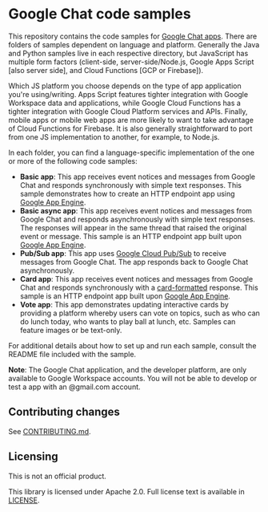 # Google Chat code samples

This repository contains the code samples for
[Google Chat apps](https://developers.google.com/chat).
There are folders of samples dependent on language and platform. Generally
the Java and Python samples live in each respective directory, but JavaScript
has multiple form factors (client-side, server-side/Node.js, Google Apps
Script [also server side], and Cloud Functions [GCP or Firebase]).

Which JS platform you choose depends on the type of app application you're
using/writing. Apps Script features tighter integration with Google Workspace data and
applications, while Google Cloud Functions has a tighter integration with Google
Cloud Platform services and APIs. Finally, mobile apps or mobile web apps are
more likely to want to take advantage of Cloud Functions for Firebase. It is
also generally straightforward to port from one JS implementation to another,
for example, to Node.js.

In each folder, you can find a language-specific implementation of the
one or more of the following code samples:

  - **Basic app**: This app receives event notices and messages from Google
    Chat and responds synchronously with simple text responses. This sample
    demonstrates how to create an HTTP endpoint app using
    [Google App Engine](https://cloud.google.com/appengine/).
  - **Basic async app**: This app receives event notices and messages from
    Google Chat and responds asynchronously with simple text responses. The
    responses will appear in the same thread that raised the original event or
    message. This sample is an HTTP endpoint app built upon
    [Google App Engine](https://cloud.google.com/appengine/).
  - **Pub/Sub app**: This app uses
    [Google Cloud Pub/Sub](https://cloud.google.com/pubsub/) to receive messages
    from Google Chat. The app responds back to Google Chat asynchronously.
  - **Card app**: This app receives event notices and messages from Google
    Chat and responds synchronously with a
    [card-formatted](https://developers.google.com/chat/concepts)
    response. This sample is an HTTP endpoint app built upon
    [Google App Engine](https://cloud.google.com/appengine/).
  - **Vote app**: This app demonstrates updating interactive cards by providing
    a platform whereby users can vote on topics, such as who can do lunch today,
    who wants to play ball at lunch, etc. Samples can feature images or be
    text-only.

For additional details about how to set up and run each sample, consult the
README file included with the sample.

**Note**: The Google Chat application, and the developer platform, are only
available to Google Workspace accounts. You will not be able to develop or test a app
with an @gmail.com account.

## Contributing changes

See [CONTRIBUTING.md](CONTRIBUTING.md).

## Licensing

This is not an official product.

This library is licensed under Apache 2.0. Full license text is available in
[LICENSE](LICENSE).
